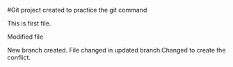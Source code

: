 #Git project created to practice the git command

This is first file.

Modified file

New branch created. File changed in updated branch.Changed to create the conflict.

